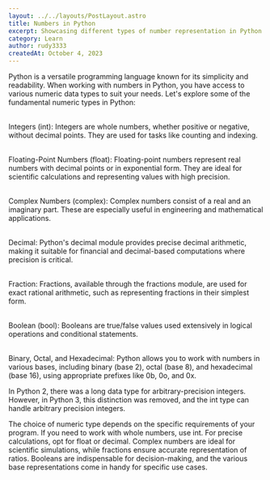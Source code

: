 ```yaml
---
layout: ../../layouts/PostLayout.astro
title: Numbers in Python
excerpt: Showcasing different types of number representation in Python
category: Learn
author: rudy3333
createdAt: October 4, 2023
---
```


Python is a versatile programming language known for its simplicity and readability. When working with numbers in Python, you have access to various numeric data types to suit your needs. Let's explore some of the fundamental numeric types in Python:

<br> Integers (int): Integers are whole numbers, whether positive or negative, without decimal points. They are used for tasks like counting and indexing.</br>

<br>Floating-Point Numbers (float): Floating-point numbers represent real numbers with decimal points or in exponential form. They are ideal for scientific calculations and representing values with high precision.</br>

<br>Complex Numbers (complex): Complex numbers consist of a real and an imaginary part. These are especially useful in engineering and mathematical applications.</br>

<br>Decimal: Python's decimal module provides precise decimal arithmetic, making it suitable for financial and decimal-based computations where precision is critical.</br>

<br>Fraction: Fractions, available through the fractions module, are used for exact rational arithmetic, such as representing fractions in their simplest form.</br>

<br>Boolean (bool): Booleans are true/false values used extensively in logical operations and conditional statements.</br>

<br>Binary, Octal, and Hexadecimal: Python allows you to work with numbers in various bases, including binary (base 2), octal (base 8), and hexadecimal (base 16), using appropriate prefixes like 0b, 0o, and 0x.</br>

In Python 2, there was a long data type for arbitrary-precision integers. However, in Python 3, this distinction was removed, and the int type can handle arbitrary precision integers.

The choice of numeric type depends on the specific requirements of your program. If you need to work with whole numbers, use int. For precise calculations, opt for float or decimal. Complex numbers are ideal for scientific simulations, while fractions ensure accurate representation of ratios. Booleans are indispensable for decision-making, and the various base representations come in handy for specific use cases.
